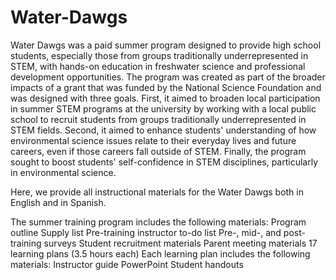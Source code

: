 # Water-Dawgs
Water Dawgs was a paid summer program designed to provide high school students, especially those from groups traditionally underrepresented in STEM, with hands-on education in freshwater science and professional development opportunities. The program was created as part of the broader impacts of a grant that was funded by the National Science Foundation and was designed with three goals. First, it aimed to broaden local participation in summer STEM programs at the university by working with a local public school to recruit students from groups traditionally underrepresented in STEM fields. Second, it aimed to enhance students' understanding of how environmental science issues relate to their everyday lives and future careers, even if those careers fall outside of STEM. Finally, the program sought to boost students' self-confidence in STEM disciplines, particularly in environmental science. 

Here, we provide all instructional materials for the Water Dawgs both in English and in Spanish. 

The summer training program includes the following materials:​
  Program outline​
  Supply list​
  Pre-training instructor to-do list​
  Pre-, mid-, and post-training surveys
  Student recruitment materials​
  Parent meeting materials​
  17 learning plans (3.5 hours each)
Each learning plan includes the following materials:​
  Instructor guide​
  PowerPoint
  Student handouts
